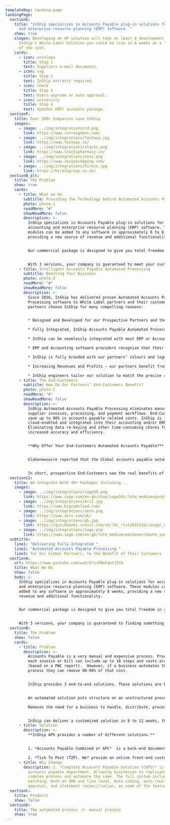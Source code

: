 ```yaml
---
templateKey: landing-page
landingPage:
  sectionE:
    title: "InShip specializes in Accounts Payable plug-in solutions for accounting
      and enterprise resource planning (ERP) software. "
    show: true
    slogon: Developing an AP solution will take at least 6 development years, with
      InShip's White Label Solution you could be live in 6 weeks at a fraction
      of the cost.
    cards:
      - icon: envelope
        title: Step 1
        text: Suppliers e-mail documents.
      - icon: cog
        title: Step 2
        text: InShip extracts required.
      - icon: check
        title: Step 3
        text: Users approve or auto approval.
      - icon: university
        title: Step 4
        text: Updates ERP/ accounts package.
  sectionF:
    title: Over 500+ Companies Love InShip
    images:
      - image: ../img/integrations/cd.png
        link: https://www.carraigdonn.com/
      - image: ../img/integrations/fastway.jpg
        link: https://www.fastway.ie/
      - image: ../img/integrations/stacks.png
        link: https://www.stackspharmacy.ie/
      - image: ../img/integrations/zeus.png
        link: https://www.zeuspackaging.com/
      - image: ../img/integrations/hireco.jpg
        link: https://hirecogroup.co.uk/
  sectionB_alt:
    title: The Problem
    show: true
    cards:
      - title: What we do
        subtitle: Providing the Technology behind Automated Accounts Payable Processes
        photo: photo-1
        readMore: "#"
        showReadMore: false
        description: >-
          InShip specializes in Accounts Payable plug-in solutions for
          accounting and enterprise resource planning (ERP) software. These
          modules can be added to any software in approximately 6 to 8 weeks,
          providing a new source of revenue and additional functionality.


          Our commercial package is designed to give you total freedom in your customer pricing model. Our offering gives you the possibility of retaining up to 80% of the revenue you generate, while still going to the market with a competitively priced product.


          With 3 versions, your company is guaranteed to meet your customers' needs. These range from a simple A.I. data extraction, that can be added as a hidden module to any accounts package, to a full Accounts Payable solution system, that can be tailored to meet the needs of most medium and large businesses.
      - title: Intelligent Accounts Payable Automated Processing
        subtitle: Boosting Your Business
        photo: photo-3
        readMore: "#"
        showReadMore: false
        description: >-
          Since 2016, InShip has delivered proven Automated Accounts Payable
          Processing software to White Label partners and their customers. Our
          partners choose InShip for many compelling reasons:


          * Designed and Developed for our Prospective Partners and their End-Customers. InShip meets automated Accounts Payable best practices, enabling, our partners to offer InShip technology with complete confidence to their End-Customers.

          * Fully Integrated, InShip Accounts Payable Automated Processing is a cloud-enabled system, which can be fully integrated into any ERP or accounting back-office solution. Full integration with our partners’ existing systems increases efficiency and productivity for their End-Customers by delivering a seamless, accurate, secure, and robust experience.

          * InShip can be seamlessly integrated with most ERP or Accounting Solutions available in today’s Global market.

          * ERP and Accounting software providers recognize that their customers are demanding Accounts Payable Automation to decrease overheads, while maximizing remote efficiency and cash flow. InShip delivers a robust, proven, cloud-enabled PaaS (platform as a service), enabling our partners to avoid expensive development costs.

          * InShip is fully branded with our partners’ colours and logos, thereby reinforcing this product as part of their full-service offerings.

          * Increasing Revenues and Profits – our partners benefit from a recurring revenue stream.

          * InShip engineers tailor our solution to match the precise requirements of our partners and their End-Customers.
      - title: The End-Customers
        subtitle: How Do Our Partners’ End-Customers Benefit?
        photo: photo-2
        readMore: "#"
        showReadMore: false
        description: >-
          InShip Automated Accounts Payable Processing eliminates manual
          supplier invoices, processing, and payment workflows. End-Customers
          save up to 90% in accounts payable related costs. InShip is fully
          cloud-enabled and integrated into their accounting and/or ERP systems.
          Eliminating data re-keying and other time-consuming chores for
          increased accuracy and efficiency.


          **Why Offer Your End-Customers Automated Accounts Payable?**


          Globenewswire reported that the Global accounts payable automation market is expected to grow at an annual compounded rate of 11%, from US$1.9 billion in 2019 to US$3.1 billion in 2024. The article cites a number of factors driving this growth, including faster payments and better cash flow, reduced employee fraud, and reduced cost of supplier invoice processing and payments.


          In short, prospective End-Customers see the real benefits of Automated Accounts Payable processing and are quickly embracing this innovative technology.
  sectionC2:
    title: We Integrate With 40+ Packages Including...
    images:
      - image: ../img/integrations/sage50.png
        link: https://www.sage.com/en-gb/shop/sage50c/?utm_medium=paidsearch&utm_source=google&utm_campaign=uk%7cgoogle%7caccfin%7cbrand_50accounts-main(e)%7cgbr_s5fif&ppc_keyword=sage50&ds_rl=1282232&gclid=CjwKCAjw8MD7BRArEiwAGZsrBboKVDBcZ0TrgGYKiDz7wjly2L-TL2lgFRPAFTpQyXasCEQ4zqcQ8xoCk7EQAvD_BwE&gclsrc=aw.ds
      - image: ../img/integrations/brc2.jpg
        link: https://www.bigredcloud.com/
      - image: ../img/integrations/xero.png
        link: https://www.xero.com/uk/
      - image: ../img/integrations/qb.jpg
        link: https://quickbooks.intuit.com/uk/?ds_rl=1263531&cid=ppc_G_QB_UK_GGL_B_Quickbooks_Core_Exact_Search_ALL_quickbooks_txt&ds_rl=1263531&gclid=CjwKCAjw8MD7BRArEiwAGZsrBQcHp8I5K91tdriI_rEDeFtJVBtPMpKeRrSn33-rqnSo3CYdymq71hoCj8cQAvD_BwE&gclsrc=aw.ds
      - image: ../img/integrations/sage.png
        link: https://www.sage.com/en-gb/?utm_medium=paidsearch&utm_source=google&utm_campaign=uk%7cgoogle%7cbrand%7cbrand_mainsage-main(e)%7cgbr_sabc&ppc_keyword=sage&ds_rl=1282673&ds_rl=1282739&ds_rl=1287894&ds_rl=1282232&ds_rl=1287894&gclid=CjwKCAjw8MD7BRArEiwAGZsrBUMwhw2P93Ha8Funq-GZ0zoDS9nv809lPNZWnM2WhfpbJq-5MluVZBoCxrUQAvD_BwE&gclsrc=aw.ds
  subtitle:
    line1: "Delivering Fully-Integrated "
    line2: "Automated Accounts Payable Processing "
    line3: for Our Global Partners, to the Benefit of Their Customers
  sectionA:
    url: https://www.youtube.com/watch?v=FBxFqmtJ3YA
    title: What We Do
    show: false
    body: >-
      InShip specializes in Accounts Payable plug-in solutions for accounting
      and enterprise resource planning (ERP) software. These modules can be
      added to any software in approximately 8 weeks, providing a new source of
      revenue and additional functionality.


      Our commercial package is designed to give you total freedom in your customer pricing model and our offering gives you the possibility of retaining up to 80% of the revenue you generate while still going to the market with a competitively priced product.


      With 3 versions, your company is guaranteed to finding something to meet your customers' needs. These range from a simple A.I. data extraction, that can be added as a hidden module to any accounts package, to a full Accounts Payable solution system. InShip APS can be tailored to meet the needs of most medium and large businesses.
  sectionB:
    title: The Problem
    show: false
    cards:
      - title: Problem
        description: >-
          Accounts Payable is a very manual and expensive process. Processing
          each invoice or bill can include up to 10 steps and costs around €4.50
          (based on a PWC report).  However, if a business automates this
          process they can remove 80-90% of that cost.


          InShip provides 3 end-to-end solutions. These solutions are built to meet the disparate needs of all businesses, no matter their size - be they sole traders or large multinationals.


          An automated solution puts structure on an unstructured process while increasing efficiency, fail-safe, streamlined & controlled. 

          Removes the need for a business to handle, distribute, process, file & store paper invoices, while still giving the business the flexibility to handle the documents online, as their business requires. 


          InShip can deliver a customized solution in 8 to 12 weeks, that will suit the needs of most accounting software or ERP solutions. The cost is a fraction of doing your own development.
      - title: Solution
        description: >-
          **InShip APS provides a number of different solutions.** 


          1. *Accounts Payable Combined or APC*  is a back-end document handling tool. Your users are supplied with an email address where their suppliers can email invoices and bills too. APC using InShip's A.I. extracts the relevant data from each document and pushes a copy of the Invoice/Bill to your Accounts Software, ready for approval.

          2. *Tick To Post (T2P). We* provide an online front-end customisation and own labeled bolt-on to your system. Here, your users can review and approve invoices before they are uploaded to your software. Based on your requirements, the documents can be stored by us or your software.
      - title: Why Change
        description: 1. *Complete Accounts Payable Solution (CAPS)* is a fully online
          accounts payable department. Allowing businesses to replicate their
          complex process and automate the same. The full system includes PO
          matching, both at GRN and line level. Auto-coding, auto-routing for
          approval, and statement reconciliation, as some of the features.
  sectionC:
    title: Products
    show: false
  sectionD:
    title: The automated process -V- manual process
    show: true
---
```

